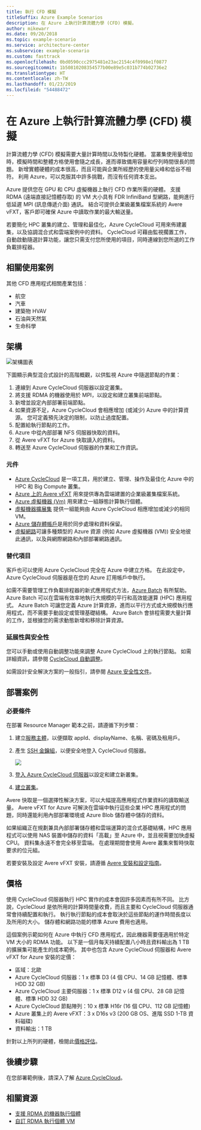```yaml
---
title: 執行 CFD 模擬
titleSuffix: Azure Example Scenarios
description: 在 Azure 上執行計算流體力學 (CFD) 模擬。
author: mikewarr
ms.date: 09/20/2018
ms.topic: example-scenario
ms.service: architecture-center
ms.subservice: example-scenario
ms.custom: fasttrack
ms.openlocfilehash: 0bd0590ccc2975481e23ac2154c4f0998e1f0877
ms.sourcegitcommit: 1b50810208354577b00e89e5c031b774b02736e2
ms.translationtype: HT
ms.contentlocale: zh-TW
ms.lasthandoff: 01/23/2019
ms.locfileid: "54488472"
---
```

# <a name="running-computational-fluid-dynamics-cfd-simulations-on-azure"></a>在 Azure 上執行計算流體力學 (CFD) 模擬

計算流體力學 (CFD) 模擬需要大量計算時間以及特製化硬體。 當叢集使用量增加時，模擬時間和整體方格使用會隨之成長，進而導致備用容量和佇列時間很長的問題。 新增實體硬體的成本很高，而且可能與企業所經歷的使用量尖峰和低谷不相符。 利用 Azure，可以克服其中許多挑戰，而沒有任何資本支出。

Azure 提供您在 GPU 和 CPU 虛擬機器上執行 CFD 作業所需的硬體。 支援 RDMA (遠端直接記憶體存取) 的 VM 大小具有 FDR InfiniBand 型網路，能夠進行低延遲 MPI (訊息傳遞介面) 通訊。 結合可提供企業級叢集檔案系統的 Avere vFXT，客戶即可確保 Azure 中讀取作業的最大輸送量。

若要簡化 HPC 叢集的建立、管理和最佳化，Azure CycleCloud 可用來佈建叢集，以及協調混合式和雲端案例中的資料。 CycleCloud 可藉由監視擱置工作，自動啟動隨選計算功能，讓您只需支付您所使用的項目，同時連線到您所選的工作負載排程器。

## <a name="relevant-use-cases"></a>相關使用案例

其他 CFD 應用程式相關產業包括：

- 航空
- 汽車
- 建築物 HVAV
- 石油與天然氣
- 生命科學

## <a name="architecture"></a>架構

![架構圖表][architecture]

下圖顯示典型混合式設計的高階概觀，以供監視 Azure 中隨選節點的作業：

1. 連線到 Azure CycleCloud 伺服器以設定叢集。
2. 將支援 RDMA 的機器使用於 MPI，以設定和建立叢集前端節點。
3. 新增並設定內部部署前端節點。
4. 如果資源不足，Azure CycleCloud 會相應增加 (或減少) Azure 中的計算資源。 您可定義預先決定的限制，以防止過度配置。
5. 配置給執行節點的工作。
6. Azure 中從內部部署 NFS 伺服器快取的資料。
7. 從 Avere vFXT for Azure 快取讀入的資料。
8. 轉送至 Azure CycleCloud 伺服器的作業和工作資訊。

### <a name="components"></a>元件

- [Azure CycleCloud][cyclecloud] 是一項工具，用於建立、管理、操作及最佳化 Azure 中的 HPC 和 Big Compute 叢集。
- [Azure 上的 Avere vFXT][avere] 用來提供專為雲端建置的企業級叢集檔案系統。
- [Azure 虛擬機器 (Vm)][vms] 用來建立一組靜態計算執行個體。
- [虛擬機器擴展集][vmss] 提供一組能夠由 Azure CycleCloud 相應增加或減少的相同 VM。
- [Azure 儲存體帳戶](/azure/storage/common/storage-introduction)是用於同步處理和資料保留。
- [虛擬網路](/azure/virtual-network/virtual-networks-overview)可讓多種類型的 Azure 資源 (例如 Azure 虛擬機器 (VM)) 安全地彼此通訊，以及與網際網路和內部部署網路通訊。

### <a name="alternatives"></a>替代項目

客戶也可以使用 Azure CycleCloud 完全在 Azure 中建立方格。 在此設定中，Azure CycleCloud 伺服器是在您的 Azure 訂用帳戶中執行。

如需不需要管理工作負載排程器的新式應用程式方法，[Azure Batch][batch] 有所幫助。 Azure Batch 可以在雲端有效率地執行大規模的平行和高效能運算 (HPC) 應用程式。 Azure Batch 可讓您定義 Azure 計算資源，進而以平行方式或大規模執行應用程式，而不需要手動設定或管理基礎結構。 Azure Batch 會排程需要大量計算的工作，並根據您的需求動態新增和移除計算資源。

### <a name="scalability-and-security"></a>延展性與安全性

您可以手動或使用自動調整功能來調整 Azure CycleCloud 上的執行節點。 如需詳細資訊，請參閱 [CycleCloud 自動調整][cycle-scale]。

如需設計安全解決方案的一般指引，請參閱 [Azure 安全性文件][security]。

## <a name="deploy-the-scenario"></a>部署案例

### <a name="prerequisites"></a>必要條件

在部署 Resource Manager 範本之前，請遵循下列步驟：

1. 建立[服務主體][cycle-svcprin]，以便擷取 appId、displayName、名稱、密碼及租用戶。
2. 產生 [SSH 金鑰組][ cycle-ssh]，以便安全地登入 CycleCloud 伺服器。

    <!-- markdownlint-disable MD033 -->

    <a href="https://portal.azure.com/#create/Microsoft.Template/uri/https%3A%2F%2Fraw.githubusercontent.com%2FCycleCloudCommunity%2Fcyclecloud_arm%2Fmaster%2Fazuredeploy.json" target="_blank">
        <img src="https://azuredeploy.net/deploybutton.png"/>
    </a>

    <!-- markdownlint-enable MD033 -->

3. [登入 Azure CycleCloud 伺服器][cycle-login]以設定和建立新叢集。
4. [建立叢集][cycle-create]。

Avere 快取是一個選擇性解決方案，可以大幅提高應用程式作業資料的讀取輸送量。 Avere vFXT for Azure 可解決在雲端中執行這些企業 HPC 應用程式的問題，同時還能利用內部部署環境或 Azure Blob 儲存體中儲存的資料。

如果組織正在規劃兼具內部部署儲存體和雲端運算的混合式基礎結構，HPC 應用程式可以使用 NAS 裝置中儲存的資料「高載」至 Azure 中，並且視需要加快虛擬 CPU。 資料集永遠不會完全移至雲端。 在處理期間會使用 Avere 叢集來暫時快取要求的位元組。

若要安裝及設定 Avere vFXT 安裝，請遵循 [Avere 安裝和設定指南][avere]。

## <a name="pricing"></a>價格

使用 CycleCloud 伺服器執行 HPC 實作的成本會因許多因素而有所不同。 比方說，CycleCloud 是依所用的計算時間量收費，而且主要和 CycleCloud 伺服器通常會持續配置和執行。 執行執行節點的成本會取決於這些節點的運作時間長度以及所用的大小。 儲存體和網路功能的標準 Azure 費用也適用。

這個案例示範如何在 Azure 中執行 CFD 應用程式，因此機器需要僅適用於特定 VM 大小的 RDMA 功能。 以下是一個月每天持續配置八小時且資料輸出為 1 TB 的擴展集可能產生的成本範例。 其中也包含 Azure CycleCloud 伺服器和 Avere vFXT for Azure 安裝的定價：

- 區域：北歐
- Azure CycleCloud 伺服器：1 x 標準 D3 (4 個 CPU、14 GB 記憶體、標準 HDD 32 GB)
- Azure CycleCloud 主要伺服器：1 x 標準 D12 v (4 個 CPU、28 GB 記憶體、標準 HDD 32 GB)
- Azure CycleCloud 節點陣列：10 x 標準 H16r (16 個 CPU、112 GB 記憶體)
- Azure 叢集上的 Avere vFXT：3 x D16s v3 (200 GB OS、進階 SSD 1-TB 資料磁碟)
- 資料輸出：1 TB

針對以上所列的硬體，檢閱此[價格評估][pricing]。

## <a name="next-steps"></a>後續步驟

在您部署範例後，請深入了解 [Azure CycleCloud][cyclecloud]。

## <a name="related-resources"></a>相關資源

- [支援 RDMA 的機器執行個體][rdma]
- [自訂 RDMA 執行個體 VM][rdma-custom]

<!-- links -->
[architecture]: ./media/architecture-hpc-cfd.png
[calculator]: https://azure.com/e/
[availability]: /azure/architecture/checklist/availability
[resource-groups]: /azure/azure-resource-manager/resource-group-overview
[resiliency]: /azure/architecture/resiliency/
[security]: /azure/security/
[scalability]: /azure/architecture/checklist/scalability
[vmss]: /azure/virtual-machine-scale-sets/overview
[cyclecloud]: /azure/cyclecloud/
[rdma]: /azure/virtual-machines/windows/sizes-hpc#rdma-capable-instances
[gpu]: /azure/virtual-machines/windows/sizes-gpu
[hpcsizes]: /azure/virtual-machines/windows/sizes-hpc
[vms]: /azure/virtual-machines/
[low-pri]: /azure/virtual-machine-scale-sets/virtual-machine-scale-sets-use-low-priority
[batch]: /azure/batch/
[avere]: https://github.com/Azure/Avere/blob/master/README.md
[cycle-prereq]: /azure/cyclecloud/quickstart-install-cyclecloud#prerequisites
[cycle-svcprin]: /azure/cyclecloud/quickstart-install-cyclecloud#service-principal
[cycle-ssh]: /azure/cyclecloud/quickstart-install-cyclecloud#ssh-keypair
[cycle-login]: /azure/cyclecloud/quickstart-install-cyclecloud#log-into-the-cyclecloud-application-server
[cycle-create]: /azure/cyclecloud/quickstart-create-and-run-cluster
[rdma]: /azure/virtual-machines/windows/sizes-hpc#rdma-capable-instances
[rdma-custom]: /azure/virtual-machines/linux/classic/rdma-cluster#customize-the-vm
[pricing]: https://azure.com/e/53030a04a2ab47a289156e2377a4247a
[cycle-scale]: /azure/cyclecloud/autoscale
